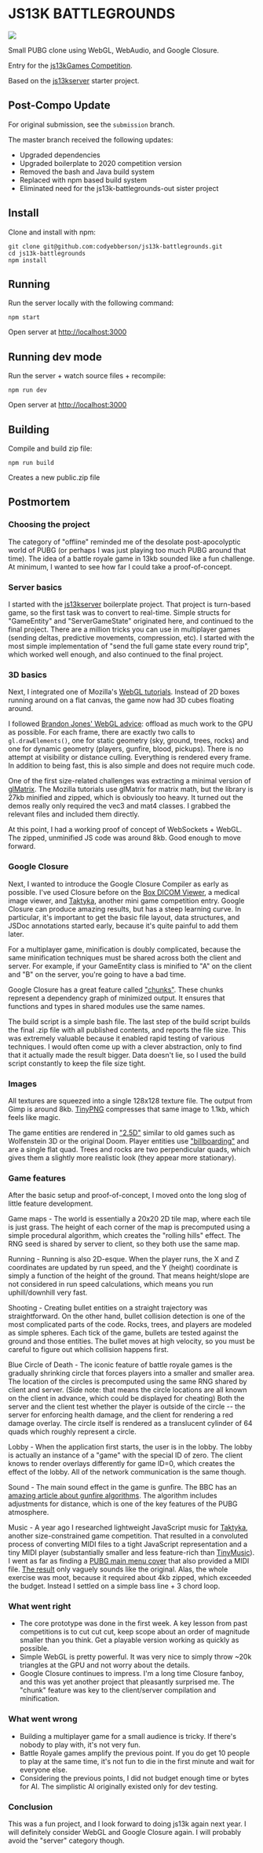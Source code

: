 # JS13K BATTLEGROUNDS

<img src="/screenshot.gif?raw=true">

Small PUBG clone using WebGL, WebAudio, and Google Closure.

Entry for the [js13kGames Competition](http://js13kgames.com/).

Based on the [js13kserver](https://github.com/js13kGames/js13kserver) starter project.

## Post-Compo Update

For original submission, see the `submission` branch.

The master branch received the following updates:
* Upgraded dependencies
* Upgraded boilerplate to 2020 competition version
* Removed the bash and Java build system
* Replaced with npm based build system
* Eliminated need for the js13k-battlegrounds-out sister project

## Install

Clone and install with npm:

    git clone git@github.com:codyebberson/js13k-battlegrounds.git
    cd js13k-battlegrounds
    npm install

## Running

Run the server locally with the following command:

    npm start

Open server at [http://localhost:3000](http://localhost:3000)

## Running dev mode

Run the server + watch source files + recompile:

    npm run dev

Open server at [http://localhost:3000](http://localhost:3000)

## Building

Compile and build zip file:

    npm run build

Creates a new public.zip file

## Postmortem

### Choosing the project

The category of "offline" reminded me of the desolate post-apocolyptic world of PUBG (or perhaps I was just playing too much PUBG around that time).  The idea of a battle royale game in 13kb sounded like a fun challenge.  At minimum, I wanted to see how far I could take a proof-of-concept.

### Server basics

I started with the [js13kserver](https://github.com/js13kGames/js13kserver) boilerplate project.  That project is turn-based game, so the first task was to convert to real-time.  Simple structs for "GameEntity" and "ServerGameState" originated here, and continued to the final project.  There are a million tricks you can use in multiplayer games (sending deltas, predictive movements, compression, etc).  I started with the most simple implementation of "send the full game state every round trip", which worked well enough, and also continued to the final project.

### 3D basics

Next, I integrated one of Mozilla's [WebGL tutorials](https://developer.mozilla.org/en-US/docs/Web/API/WebGL_API/Tutorial/Using_textures_in_WebGL).  Instead of 2D boxes running around on a flat canvas, the game now had 3D cubes floating around.

I followed [Brandon Jones' WebGL advice](https://blog.tojicode.com/2010/08/rendering-quake-3-maps-with-webgl-tech.html): offload as much work to the GPU as possible.  For each frame, there are exactly two calls to `gl.drawElements()`, one for static geometry (sky, ground, trees, rocks) and one for dynamic geometry (players, gunfire, blood, pickups).  There is no attempt at visibility or distance culling.  Everything is rendered every frame.  In addition to being fast, this is also simple and does not require much code.

One of the first size-related challenges was extracting a minimal version of [glMatrix](http://glmatrix.net/).  The Mozilla tutorials use glMatrix for matrix math, but the library is 27kb minified and zipped, which is obviously too heavy.  It turned out the demos really only required the vec3 and mat4 classes.  I grabbed the relevant files and included them directly.

At this point, I had a working proof of concept of WebSockets + WebGL.  The zipped, unminified JS code was around 8kb.  Good enough to move forward.

### Google Closure

Next, I wanted to introduce the Google Closure Compiler as early as possible.  I've used Closure before on the [Box DICOM Viewer](https://boxdicom.com), a medical image viewer, and [Taktyka](https://github.com/codyebberson/taktyka), another mini game competition entry.  Google Closure can produce amazing results, but has a steep learning curve.  In particular, it's important to get the basic file layout, data structures, and JSDoc annotations started early, because it's quite painful to add them later.

For a multiplayer game, minification is doubly complicated, because the same minification techniques must be shared across both the client and server.  For example, if your GameEntity class is minified to "A" on the client and "B" on the server, you're going to have a bad time.

Google Closure has a great feature called ["chunks"](https://stackoverflow.com/a/10401030/2051724).  These chunks represent a dependency graph of minimized output.  It ensures that functions and types in shared modules use the same names.

The build script is a simple bash file.  The last step of the build script builds the final .zip file with all published contents, and reports the file size.  This was extremely valuable because it enabled rapid testing of various techniques.  I would often come up with a clever abstraction, only to find that it actually made the result bigger.  Data doesn't lie, so I used the build script constantly to keep the file size tight.

### Images

All textures are squeezed into a single 128x128 texture file.  The output from Gimp is around 8kb.  [TinyPNG](https://tinypng.com/) compresses that same image to 1.1kb, which feels like magic.

The game entities are rendered in ["2.5D"](https://en.wikipedia.org/wiki/2.5D) similar to old games such as Wolfenstein 3D or the original Doom.  Player entities use ["billboarding"](https://en.wikipedia.org/wiki/2.5D#Billboarding) and are a single flat quad.  Trees and rocks are two perpendicular quads, which gives them a slightly more realistic look (they appear more stationary).

### Game features

After the basic setup and proof-of-concept, I moved onto the long slog of little feature development.

Game maps - The world is essentially a 20x20 2D tile map, where each tile is just grass.  The height of each corner of the map is precomputed using a simple procedural algorithm, which creates the "rolling hills" effect.  The RNG seed is shared by server to client, so they both use the same map.

Running - Running is also 2D-esque.  When the player runs, the X and Z coordinates are updated by run speed, and the Y (height) coordinate is simply a function of the height of the ground.  That means height/slope are not considered in run speed calculations, which means you run uphill/downhill very fast.

Shooting - Creating bullet entities on a straight trajectory was straightforward.  On the other hand, bullet collision detection is one of the most complicated parts of the code.  Rocks, trees, and players are modeled as simple spheres.  Each tick of the game, bullets are tested against the ground and those entities.  The bullet moves at high velocity, so you must be careful to figure out which collision happens first.

Blue Circle of Death - The iconic feature of battle royale games is the gradually shrinking circle that forces players into a smaller and smaller area.  The location of the circles is precomputed using the same RNG shared by client and server.  (Side note: that means the circle locations are all known on the client in advance, which could be displayed for cheating)  Both the server and the client test whether the player is outside of the circle -- the server for enforcing health damage, and the client for rendering a red damage overlay.  The circle itself is rendered as a translucent cylinder of 64 quads which roughly represent a circle.

Lobby - When the application first starts, the user is in the lobby.  The lobby is actually an instance of a "game" with the special ID of zero.  The client knows to render overlays differently for game ID=0, which creates the effect of the lobby.  All of the network communication is the same though.

Sound - The main sound effect in the game is gunfire.  The BBC has an [amazing article about gunfire algorithms](https://webaudio.prototyping.bbc.co.uk/gunfire/).  The algorithm includes adjustments for distance, which is one of the key features of the PUBG atmosphere.

Music - A year ago I researched lightweight JavaScript music for [Taktyka](https://github.com/codyebberson/taktyka), another size-constrained game competition.  That resulted in a convoluted process of converting MIDI files to a tight JavaScript representation and a tiny MIDI player (substantially smaller and less feature-rich than [TinyMusic](https://github.com/kevincennis/TinyMusic)).  I went as far as finding a [PUBG main menu cover](https://www.youtube.com/watch?v=BZtVJBgf7t8) that also provided a MIDI file.  [The result](https://cody.ebberson.com/2018/09/10/pubgmusic.html) only vaguely sounds like the original.  Alas, the whole exercise was moot, because it required about 4kb zipped, which exceeded the budget.  Instead I settled on a simple bass line + 3 chord loop.

### What went right

* The core prototype was done in the first week.  A key lesson from past competitions is to cut cut cut, keep scope about an order of magnitude smaller than you think.  Get a playable version working as quickly as possible.
* Simple WebGL is pretty powerful.  It was very nice to simply throw ~20k triangles at the GPU and not worry about the details.
* Google Closure continues to impress.  I'm a long time Closure fanboy, and this was yet another project that pleasantly surprised me.  The "chunk" feature was key to the client/server compilation and minification.

### What went wrong

* Building a multiplayer game for a small audience is tricky.  If there's nobody to play with, it's not very fun.
* Battle Royale games amplify the previous point.  If you do get 10 people to play at the same time, it's not fun to die in the first minute and wait for everyone else.
* Considering the previous points, I did not budget enough time or bytes for AI.  The simplistic AI originally existed only for dev testing.

### Conclusion

This was a fun project, and I look forward to doing js13k again next year.  I will definitely consider WebGL and Google Closure again.  I will probably avoid the "server" category though.
